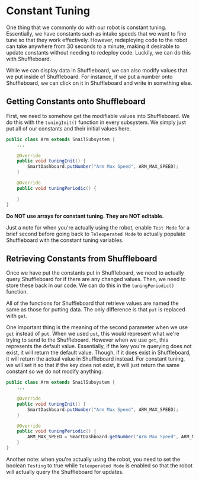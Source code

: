 # Constant Tuning

One thing that we commonly do with our robot is constant tuning. Essentially, we have constants such as intake speeds that we want to fine tune so that they work effectively. However, redeploying code to the robot can take anywhere from 30 seconds to a minute, making it desirable to update constants without needing to redeploy code. Luckily, we can do this with Shuffleboard.

While we can display data in Shuffleboard, we can also modify values that we put inside of Shuffleboard. For instance, if we put a number onto Shuffleboard, we can click on it in Shuffleboard and write in something else.

## Getting Constants onto Shuffleboard

First, we need to somehow get the modifiable values into Shuffleboard. We do this with the `tuningInit()` function in every subsystem. We simply just put all of our constants and their initial values here.

```java
public class Arm extends SnailSubsystem {
    ...

    @Override
    public void tuningInit() {
        SmartDashboard.putNumber("Arm Max Speed", ARM_MAX_SPEED);
    }

    @Override
    public void tuningPeriodic() {

    }
}
```

**Do NOT use arrays for constant tuning. They are NOT editable.**

Just a note for when you're actually using the robot, enable `Test Mode` for a brief second before going back to `Teleoperated Mode` to actually populate Shuffleboard with the constant tuning variables.

## Retrieving Constants from Shuffleboard

Once we have put the constants put in Shuffleboard, we need to actually query Shuffleboard for if there are any changed values. Then, we need to store these back in our code. We can do this in the `tuningPeriodic()` function.

All of the functions for Shuffleboard that retrieve values are named the same as those for putting data. The only difference is that `put` is replaced with `get`.

One important thing is the meaning of the second parameter when we use `get` instead of `put`. When we used `put`, this would represent what we're trying to send to the Shuffleboard. However when we use `get`, this represents the default value. Essentially, if the key you're querying does not exist, it will return the default value. Though, if it does exist in Shuffleboard, it will return the actual value in Shuffleboard instead. For constant tuning, we will set it so that if the key does not exist, it will just return the same constant so we do not modify anything.

```java
public class Arm extends SnailSubsystem {
    ...

    @Override
    public void tuningInit() {
        SmartDashboard.putNumber("Arm Max Speed", ARM_MAX_SPEED);
    }

    @Override
    public void tuningPeriodic() {
        ARM_MAX_SPEED = SmartDashboard.getNumber("Arm Max Speed", ARM_MAX_SPEED);
    }
}
```

Another note: when you're actually using the robot, you need to set the boolean `Testing` to true while `Teleoperated Mode` is enabled so that the robot will actually query the Shuffleboard for updates.
